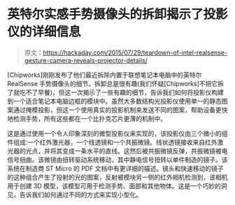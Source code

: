 # 英特尔实感手势摄像头的拆卸揭示了投影仪的详细信息

> 原文：<https://hackaday.com/2015/07/29/teardown-of-intel-realsense-gesture-camera-reveals-projector-details/>

[Chipworks]刚刚发布了他们最近拆除内置于联想笔记本电脑中的英特尔 RealSense 手势摄像头的细节。拆卸总是很有趣(我们怀疑[Chipworks]不把它拆了就吃不了早餐)，但这一次揭示了一些有趣的细节，告诉我们如何将投影仪构建到一个适合笔记本电脑边框的模块中。虽然大多数结构光投影仪使用单一的静态图案通过掩模投影，但这一个使用真实的投影机制来发送不同的图案，帮助设备更快地检测手势，所有这些都在一个比扑克芯片更薄的机制中。

这是通过使用一个令人印象深刻的微型投影仪来实现的，该投影仪由三个微小的组件组成:一个红外激光器，一个线透镜和一个共振微镜。线状透镜接收来自红外激光器的光点，并将其变成一条水平的直线。这然后被共振微镜反弹，共振微镜被电信号扭曲。该微镜由扭转驱动系统移动，其中静电信号扭转以单件制造的镜子。该系统在制造商 ST Micro 的 PDF 文档中有更详细的描述。镜头和快速移动的镜子的这种组合产生了投射的光的图案，反射被模块另一侧的红外相机检测到，该相机用于创建 3D 模型，该模型可用于检测手势、面部和其他物体。这是一个巧妙的洞见，告诉我们如何通过不同的方式来实现小型化。